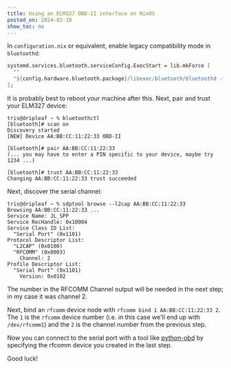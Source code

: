 ```yaml
---
title: Using an ELM327 OBD-II interface on NixOS
posted_on: 2024-02-10
show_toc: no
---
```


In `configuration.nix` or equivalent, enable legacy compatibility mode in `bluetoothd`:

```nix
systemd.services.bluetooth.serviceConfig.ExecStart = lib.mkForce [
  ""
  "${config.hardware.bluetooth.package}/libexec/bluetooth/bluetoothd -f /etc/bluetooth/main.conf -C"
];
```

It is probably best to reboot your machine after this. Next, pair and trust your ELM327 device:

```
tris@dripleaf ~ % bluetoothctl
[bluetooth]# scan on
Discovery started
[NEW] Device AA:BB:CC:11:22:33 OBD-II

[bluetooth]# pair AA:BB:CC:11:22:33
(... you may have to enter a PIN specific to your device, maybe try 1234 ...)

[bluetooth]# trust AA:BB:CC:11:22:33
Changing AA:BB:CC:11:22:33 trust succeeded
```

Next, discover the serial channel:

```
tris@dripleaf ~ % sdptool browse --l2cap AA:BB:CC:11:22:33
Browsing AA:BB:CC:11:22:33 ...
Service Name: JL_SPP
Service RecHandle: 0x10004
Service Class ID List:
  "Serial Port" (0x1101)
Protocol Descriptor List:
  "L2CAP" (0x0100)
  "RFCOMM" (0x0003)
    Channel: 2
Profile Descriptor List:
  "Serial Port" (0x1101)
    Version: 0x0102
```

The number in the RFCOMM Channel output will be needed in the next step; in my case it was channel 2.

Next, bind an `rfcomm` device node with `rfcomm bind 1 AA:BB:CC:11:22:33 2`. The `1` is the `rfcomm` device number (i.e. in this case we'll end up with `/dev/rfcomm1`) and the `2` is the channel number from the previous step.

Now you can connect to the serial port with a tool like [python-obd](https://python-obd.readthedocs.io/en/latest/) by specifying the rfcomm device you created in the last step.

Good luck!
